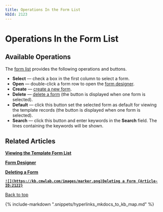 ```yaml
---
title: Operations In the Form List
kbId: 2123
---
```



# Operations In the Form List

## Available Operations

The [form list](https://kb.cmwlab.com/article.php?id=2120) provides the following operations and buttons.

- **Select** — check a box in the first column to select a form.
- **Open** — double-click a form row to open the [form designer](form_designer.html).
- **Create** — [create a new form](https://kb.cmwlab.com/article.php?id=2121).
- **Delete** — [delete a form](https://kb.cmwlab.com/article.php?id=2122) (the button is displayed when one form is selected).
- **Default** — click this button set the selected form as default for viewing the template records (the button is displayed when one form is selected).
- **Search** — click this button and enter keywords in the **Search** field. The lines containing the keywords will be shown.

## Related Articles

**[Viewing the Template Form List](https://kb.comindware.ru/article.php?id=2120)**

**[Form Designer](https://kb.comindware.ru/article.php?id=2121)**

**[Deleting a Form](https://kb.comindware.ru/article.php?id=2125)**

**[`![](https://kb.cmwlab.com/images/marker.png)Deleting a Form {Article-ID:2122}`](form_deletion.html)**

 [Back to top](#)

{% include-markdown ".snippets/hyperlinks_mkdocs_to_kb_map.md" %}
